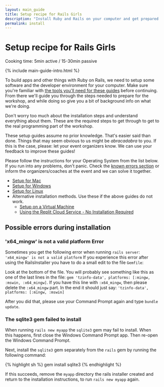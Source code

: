 ```yaml
---
layout: main_guide
title: Setup recipe for Rails Girls
description: "Install Ruby and Rails on your computer and get prepared for the Rails Girls workshop."
permalink: install
---
```


# Setup recipe for Rails Girls

<span class="muted">Cooking time: 5min active / 15-30min passive</span>

{% include main-guide-intro.html %}

To build apps and other things with Ruby on Rails, we need to setup some software and the developer environment for your computer. Make sure you're familiar with [the tools you'll need for these guides](/tools) before continuing. From there we'll guide you through the steps needed to prepare for the workshop, and while doing so give you a bit of background info on what we're doing.

Don't worry too much about the installation steps and understand everything about them. These are the required steps to get through to get to the real programming part of the workshop.

These setup guides assume no prior knowledge. That's easier said than done. Things that may seem obvious to us might be _abracadabra_ to you. If this is the case, please: let your event organizers know. We can use your feedback to improve these guides!

Please follow the instructions for your Operating System from the list below. If you run into any problems, don't panic. Check the [known errors section](#possible-errors-during-installation) or inform the organizers/coaches at the event and we can solve it together.

- [Setup for Mac](/install/macos)
- [Setup for Windows](/install/windows)
- [Setup for Linux](/install/linux)
- Alternative installation methods. Use these if the above guides do not work.
    - [Setup on a Virtual Machine](/install/virtual-machine)
    - [Using the Replit Cloud Service - No Installation Required](/install/replit)

## Possible errors during installation

### 'x64_mingw' is not a valid platform Error

Sometimes you get the following error when running `rails server`:
`'x64_mingw' is not a valid platform` If you experience this error after using the RailsInstaller you have to do a small edit to the file `Gemfile`:

Look at the bottom of the file. You will probably see something like this as one of the last lines in the file:
`gem 'tzinfo-data', platforms: [:mingw, :mswin, :x64_mingw]`. If you have this line with `:x64_mingw`, then please delete the `:x64_mingw` part. In the end it should just say:
`'tzinfo-data', platforms: [:mingw, :mswin]`

After you did that, please use your Command Prompt again and type `bundle update`.

### The sqlite3 gem failed to install

When running `rails new myapp` the `sqlite3` gem may fail to install. When this happens, first close the Windows Command Prompt app. Then re-open the Windows Command Prompt.

Next, install the `sqlite3` gem separately from the `rails` gem by running the following command:

{% highlight sh %}
gem install sqlite3
{% endhighlight %}

If this succeeds, remove the `myapp` directory the rails installer created and return to the installation instructions, to run `rails new myapp` again.
